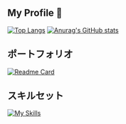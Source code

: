 ## My Profile 👋

[![Top Langs](https://github-readme-stats.vercel.app/api/top-langs/?username=sino3325&langs_count=20&disable_animations=true&size_weight=0.5&count_weight=0.5&layout=compact)](https://github.com/anuraghazra/github-readme-stats)
[![Anurag's GitHub stats](https://github-readme-stats.vercel.app/api?username=sino3325&show_icons=true&hide_rank=true&include_all_commits=true&disable_animations=true)](https://github.com/anuraghazra/github-readme-stats)

## ポートフォリオ
<!-- TODO: 自身のポートフォリオの情報に書き換える -->
[![Readme Card](https://github-readme-stats.vercel.app/api/pin/?username=sino3325&repo=sino3325&show_owner=true)](https://github.com/anuraghazra/github-readme-stats)

## スキルセット

[![My Skills](https://skillicons.dev/icons?i=html,css,sass,tailwind,js,ts,vue,vite,react,next,py,selenium,github,firebase,figma,flask,git,vscode)](https://skillicons.dev)
